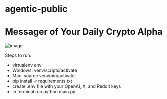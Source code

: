 # agentic-public

# Messager of Your Daily Crypto Alpha

![image](https://github.com/MichielMAnalytics/agentic-public/assets/135761097/57bd68bb-a600-4fb1-a359-578436d8768f)


Steps to run:
- virtualenv env
- Windows: venv/scripts/activate
- Mac: source venv/bin/activate
- pip install -r requirements.txt
- create .env file with your OpenAI, X, and Reddit keys
- In terminal run python main.py
